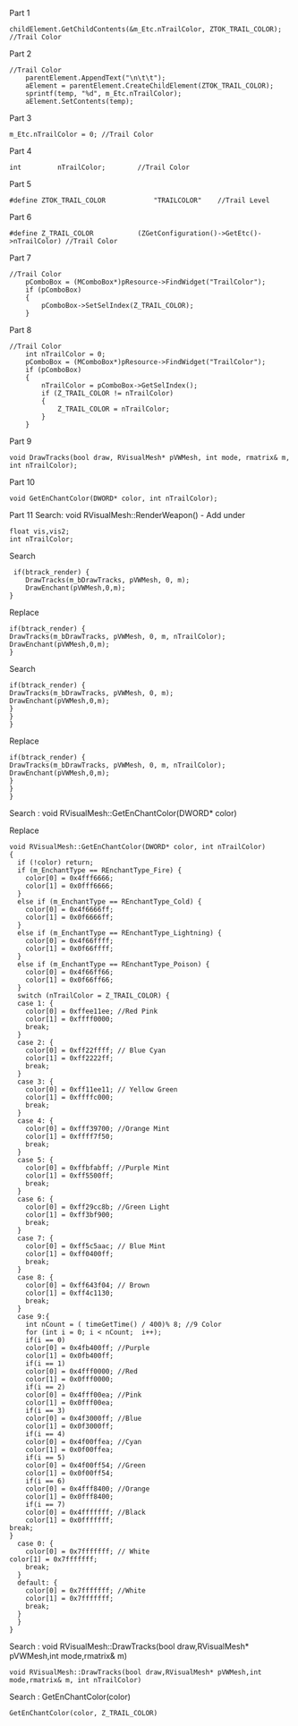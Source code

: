 Part 1

    childElement.GetChildContents(&m_Etc.nTrailColor, ZTOK_TRAIL_COLOR); //Trail Color

Part 2

    //Trail Color
		parentElement.AppendText("\n\t\t");
		aElement = parentElement.CreateChildElement(ZTOK_TRAIL_COLOR);
		sprintf(temp, "%d", m_Etc.nTrailColor);
		aElement.SetContents(temp);

Part 3

    m_Etc.nTrailColor = 0; //Trail Color

Part 4

    int			nTrailColor;		//Trail Color


Part 5

    #define ZTOK_TRAIL_COLOR			"TRAILCOLOR"	//Trail Level

Part 6

    #define Z_TRAIL_COLOR			(ZGetConfiguration()->GetEtc()->nTrailColor) //Trail Color

Part 7

    //Trail Color
		pComboBox = (MComboBox*)pResource->FindWidget("TrailColor");
		if (pComboBox)
		{
			pComboBox->SetSelIndex(Z_TRAIL_COLOR);
		}



Part 8

    //Trail Color
		int nTrailColor = 0;
		pComboBox = (MComboBox*)pResource->FindWidget("TrailColor");
		if (pComboBox)
		{
			nTrailColor = pComboBox->GetSelIndex();
			if (Z_TRAIL_COLOR != nTrailColor)
			{
				Z_TRAIL_COLOR = nTrailColor;
			}
		}


Part 9

    void DrawTracks(bool draw, RVisualMesh* pVWMesh, int mode, rmatrix& m, int nTrailColor);

Part 10

    void GetEnChantColor(DWORD* color, int nTrailColor);

Part 11 Search: void RVisualMesh::RenderWeapon() - Add under

    float vis,vis2;
    int nTrailColor;

Search <br>

     if(btrack_render) {
        DrawTracks(m_bDrawTracks, pVWMesh, 0, m);
        DrawEnchant(pVWMesh,0,m);
    }

Replace <br>

    if(btrack_render) {
    DrawTracks(m_bDrawTracks, pVWMesh, 0, m, nTrailColor);
    DrawEnchant(pVWMesh,0,m);
    }

Search <br>

    if(btrack_render) {
    DrawTracks(m_bDrawTracks, pVWMesh, 0, m);
    DrawEnchant(pVWMesh,0,m);
    }
    }
    }

Replace <br>

    if(btrack_render) {
    DrawTracks(m_bDrawTracks, pVWMesh, 0, m, nTrailColor);
    DrawEnchant(pVWMesh,0,m);
    }
    }
    }

Search : void RVisualMesh::GetEnChantColor(DWORD* color) <br>

Replace <br>

    void RVisualMesh::GetEnChantColor(DWORD* color, int nTrailColor)
    {
      if (!color) return;
      if (m_EnchantType == REnchantType_Fire) {
        color[0] = 0x4fff6666;
        color[1] = 0x0fff6666;
      }
      else if (m_EnchantType == REnchantType_Cold) {
        color[0] = 0x4f6666ff;
        color[1] = 0x0f6666ff;
      }
      else if (m_EnchantType == REnchantType_Lightning) {
        color[0] = 0x4f66ffff;
        color[1] = 0x0f66ffff;
      }
      else if (m_EnchantType == REnchantType_Poison) {
        color[0] = 0x4f66ff66;
        color[1] = 0x0f66ff66;
      }
      switch (nTrailColor = Z_TRAIL_COLOR) {
      case 1: {
        color[0] = 0xffee11ee; //Red Pink
        color[1] = 0xffff0000;
        break;
      }
      case 2: {
        color[0] = 0xff22ffff; // Blue Cyan
        color[1] = 0xff2222ff;
        break;
      }
      case 3: {
        color[0] = 0xff11ee11; // Yellow Green
        color[1] = 0xffffc000;
        break;
      }
      case 4: {
        color[0] = 0xfff39700; //Orange Mint
        color[1] = 0xffff7f50;
        break;
      }
      case 5: {
        color[0] = 0xffbfabff; //Purple Mint
        color[1] = 0xff5500ff;
        break;
      }
      case 6: {
        color[0] = 0xff29cc8b; //Green Light
        color[1] = 0xff3bf900;
        break;
      }
      case 7: {
        color[0] = 0xff5c5aac; // Blue Mint
        color[1] = 0xff0400ff;
        break;
      }
      case 8: {
        color[0] = 0xff643f04; // Brown
        color[1] = 0xff4c1130;
        break;
      }
      case 9:{
        int nCount = ( timeGetTime() / 400)% 8; //9 Color
        for (int i = 0; i < nCount;  i++);
        if(i == 0)
        color[0] = 0x4fb400ff; //Purple
        color[1] = 0x0fb400ff; 
        if(i == 1)
        color[0] = 0x4fff0000; //Red
        color[1] = 0x0fff0000;
        if(i == 2)
        color[0] = 0x4fff00ea; //Pink
        color[1] = 0x0fff00ea;
        if(i == 3)
        color[0] = 0x4f3000ff; //Blue
        color[1] = 0x0f3000ff;
        if(i == 4)
        color[0] = 0x4f00ffea; //Cyan
        color[1] = 0x0f00ffea;
        if(i == 5)
        color[0] = 0x4f00ff54; //Green
        color[1] = 0x0f00ff54;
        if(i == 6)
        color[0] = 0x4fff8400; //Orange
        color[1] = 0x0fff8400;
        if(i == 7)
        color[0] = 0x4fffffff; //Black
        color[1] = 0x0fffffff;
    break;
    }
      case 0: {
        color[0] = 0x7fffffff; // White
    color[1] = 0x7fffffff;
        break;
      }
      default: {
        color[0] = 0x7fffffff; //White
        color[1] = 0x7fffffff;
        break;
      }
      }
    }

Search : void RVisualMesh::DrawTracks(bool draw,RVisualMesh* pVWMesh,int mode,rmatrix& m) <br>

    void RVisualMesh::DrawTracks(bool draw,RVisualMesh* pVWMesh,int mode,rmatrix& m, int nTrailColor)

Search : GetEnChantColor(color) <br>

    GetEnChantColor(color, Z_TRAIL_COLOR)

















